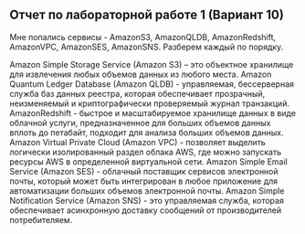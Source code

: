 ## Отчет по лабораторной работе 1 (Вариант 10)

Мне попались сервисы - AmazonS3, AmazonQLDB, AmazonRedshift, AmazonVPC, AmazonSES, AmazonSNS. Разберем каждый по порядку.

Amazon Simple Storage Service (Amazon S3) – это объектное хранилище для извлечения любых объемов данных из любого места. 
Amazon Quantum Ledger Database (Amazon QLDB) - управляемая, бессерверная служба баз данных реестра, которая обеспечивает прозрачный, 
неизменяемый и криптографически проверяемый журнал транзакций.
AmazonRedshift - быстрое и масштабируемое хранилище данных в виде облачной услуги, предназначенное для больших объемов данных вплоть до петабайт,
подходит для анализа больших объемов данных.
Amazon Virtual Private Cloud (Amazon VPC) - позволяет выделить логически изолированный раздел облака AWS, 
где можно запускать ресурсы AWS в определенной виртуальной сети.
Amazon Simple Email Service (Amazon SES) - облачный поставщик сервисов электронной почты, который может быть интегрирован 
в любое приложение для автоматизации больших объемов электронной почты.
Amazon Simple Notification Service (Amazon SNS) - это управляемая служба, которая обеспечивает асинхронную доставку 
сообщений от производителей потребителяем.





